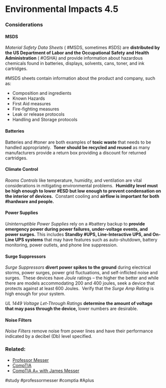 # Environmental Impacts 4.5

### Considerations

#### MSDS

*Material Safety Data Sheets* ( #MSDS, sometimes #SDS) are **distributed by the US Department of Labor and the Occupational Safety and Health Administration** ( #OSHA) and provide information about hazardous chemicals found in batteries, displays, solvents, cans, toner, and ink cartridges.

#MSDS sheets contain information about the product and company, such as:

- Composition and ingredients
- Known Hazards
- First Aid measures
- Fire-fighting measures
- Leak or release protocols
- Handling and Storage protocols
#### Batteries

Batteries and #toner are both examples of **toxic waste** that needs to be handled appropriately.  **Toner should be recycled and reused** as many manufacturers provide a return box providing a discount for returned cartridges.

#### Climate Control

*Rooms Controls* like temperature, humidity, and ventilation are vital considerations in mitigating environmental problems.  **Humidity level must be high enough to lower #ESD but low enough to prevent condensation on the interior of devices.**  Constant cooling and **airflow is important for both #hardware and people.**

#### Power Supplies

*Uninterruptible Power Supplies* rely on a #battery backup to **provide emergency power during power failures, under-voltage events, and power surges.** This includes **Standby #UPS, Line-Interactive UPS, and On-Line UPS systems** that may have features such as auto-shutdown, battery monitoring, power outlets, and phone line suppression.

#### Surge Suppressors

*Surge Suppressors* **divert power spikes to the ground** during electrical storms, power surges, power grid fluctuations, and self-inflicted noise and surges.  These devices have *Joule* ratings – the higher the better and while there are models accommodating 200 and 400 joules, seek a device that protects against at least 600 Joules.  Verify that the *Surge Amp Rating* is high enough for your system. 

*UL 1449 Voltage Let-Through Rating*s **determine the amount of voltage that may pass through the device,** lower numbers are desirable.

#### Noise Filters

*Noise Filters* remove noise from power lines and have their performance indicated by a decibel (Db) level specified.

### Related:
- [Professor Messer](https://www.professormesser.com/free-a-plus-training/220-1102/220-1102-video/environmental-impacts-220-1102/ "Professor Messer A+ Guide")
- [CompTIA](https://www.comptia.org/ "CompTIA Homepage")
- [CompTIA A+ with James Messer](CompTIA%20A+%20with%20James%20Messer.md)

#study #professormesser #comptia #Aplus 